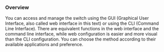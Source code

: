 ### Overview

You can access and manage the switch using the GUI \(Graphical User Interface, also called web interface in this text\) or using the CLI \(Command Line Interface\). There are equivalent functions in the web interface and the command line interface, while web configuration is easier and more visual than the CLI configuration. You can choose the method according to their available applications and preference.


